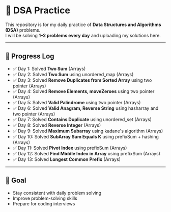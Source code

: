 # 📘 DSA Practice

This repository is for my daily practice of **Data Structures and Algorithms (DSA)** problems.  
I will be solving **1–2 problems every day** and uploading my solutions here.

---

## 🚀 Progress Log

- ✅ Day 1: Solved **Two Sum** (Arrays)
- ✅ Day 2: Solved **Two Sum** using unordered_map (Arrays)
- ✅ Day 3: Solved **Remove Duplicates from Sorted Array** using two pointer (Arrays)
- ✅ Day 4: Solved **Remove Elements, moveZeroes** using two pointer (Arrays)
- ✅ Day 5: Solved **Valid Palindrome** using two pointer (Arrays)
- ✅ Day 6: Solved **Valid Anagram, Reverse String** using hasharray and two pointer (Arrays)
- ✅ Day 7: Solved **Contains Duplicate** using unordered_set (Arrays)
- ✅ Day 8: Solved **Reverse Integer** (Arrays)
- ✅ Day 9: Solved **Maximum Subarray** using kadane's algorithm (Arrays)
- ✅ Day 10: Solved **SubArray Sum Equals K** using prefixSum + hashing (Arrays)
- ✅ Day 11: Solved **Pivot Index** using prefixSum (Arrays)
- ✅ Day 12: Solved **Find Middle Index in Array** using prefixSum (Arrays)
- ✅ Day 13: Solved **Longest Common Prefix** (Arrays) 






---

## 🎯 Goal

- Stay consistent with daily problem solving
- Improve problem-solving skills
- Prepare for coding interviews
